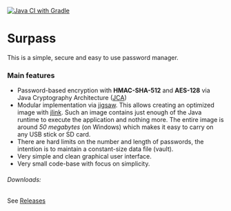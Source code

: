 [![Java CI with Gradle](https://github.com/e-soul/surpass/actions/workflows/gradle.yml/badge.svg)](https://github.com/e-soul/surpass/actions/workflows/gradle.yml)
# Surpass

This is a simple, secure and easy to use password manager.

### Main features
 - Password-based encryption with **HMAC-SHA-512** and **AES-128** via Java Cryptography Architecture ([JCA](https://docs.oracle.com/en/java/javase/21/security/java-cryptography-architecture-jca-reference-guide.html))
 - Modular implementation via [jigsaw](http://openjdk.java.net/projects/jigsaw/). This allows creating an optimized image with [jlink](https://docs.oracle.com/en/java/javase/21/docs/specs/man/jlink.html). Such an image contains just enough of the Java runtime to execute the application and nothing more. The entire image is around *50 megabytes* (on Windows) which makes it easy to carry on any USB stick or SD card.
 - There are hard limits on the number and length of passwords, the intention is to maintain a constant-size data file (vault).
 - Very simple and clean graphical user interface.
 - Very small code-base with focus on simplicity.

###### Downloads:
See [Releases](https://github.com/e-soul/surpass/releases)
